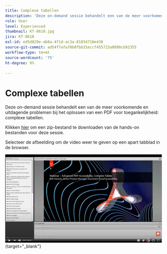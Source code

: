 ```yaml
---
title: Complexe tabellen
description: 'Deze on-demand sessie behandelt een van de meer voorkomende en uitdagende problemen bij het oplossen van een PDF voor toegankelijkheid: complexe tabellen'
role: User
level: Experienced
thumbnail: KT-8610.jpg
jira: KT-8610
exl-id: ed5d829e-ab8a-4f1d-ac3a-81034710e438
source-git-commit: ad54f7afa78b0fbb31eccf455723a8890cb92355
workflow-type: tm+mt
source-wordcount: '75'
ht-degree: 0%

---
```


# Complexe tabellen

Deze on-demand sessie behandelt een van de meer voorkomende en uitdagende problemen bij het oplossen van een PDF voor toegankelijkheid: complexe tabellen.

Klikken [hier](../assets/accessibilitysession3.zip) om een zip-bestand te downloaden van de hands-on bestanden voor deze sessie.

Selecteer de afbeelding om de video weer te geven op een apart tabblad in de browser.

[![Video sessie 3](../assets/Accessibilitysession3_YT.png)](https://youtu.be/kcM_jyHGd6Y){target="_blank"}
